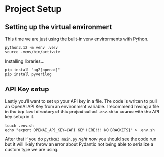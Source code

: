# Project Setup

## Setting up the virtual environment
This time we are just using the built-in venv environments with Python. 

```
python3.12 -m venv .venv
source .venv/bin/activate
```

Installing libraries...
```
pip install "ag2[openai]"
pip install pyverilog
```

## API Key setup
Lastly you'll want to set up your API key in a file. The code is written to pull an OpenAI API Key from an environment variable. I recommend having a file in the top level directory of this project called `.env.sh` to source with the API key setup in it. 

```
touch .env.sh
echo "export OPENAI_API_KEY={API KEY HERE!!! NO BRACKETS}" > .env.sh
```

After that if you do `python3 main.py` *right now* you should see the code run but it will likely throw an error about Pydantic not being able to serialize a custom type we are using. 


